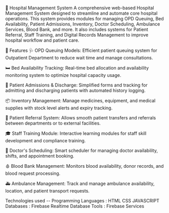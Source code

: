🏥 Hospital Management System
A comprehensive web-based Hospital Management System designed to streamline and automate core hospital operations. This system provides modules for managing OPD Queuing, Bed Availability, Patient Admissions, Inventory, Doctor Scheduling, Ambulance Services, Blood Bank, and more. It also includes systems for Patient Referral, Staff Training, and Digital Records Management to improve hospital workflow and patient care.

🚀 Features
🩺 OPD Queuing Models:
Efficient patient queuing system for Outpatient Department to reduce wait time and manage consultations.

🛏️ Bed Availability Tracking:
Real-time bed allocation and availability monitoring system to optimize hospital capacity usage.

📝 Patient Admissions & Discharge:
Simplified forms and tracking for admitting and discharging patients with automated history logging.

📦 Inventory Management:
Manage medicines, equipment, and medical supplies with stock level alerts and expiry tracking.

🔁 Patient Referral System:
Allows smooth patient transfers and referrals between departments or to external facilities.

🎓 Staff Training Module:
Interactive learning modules for staff skill development and compliance training.

🩻 Doctor's Scheduling:
Smart scheduler for managing doctor availability, shifts, and appointment booking.

🩸 Blood Bank Management:
Monitors blood availability, donor records, and blood request processing.

🚑 Ambulance Management:
Track and manage ambulance availability, location, and patient transport requests.

Technologies used --
Programming Languages :
HTML
CSS
JAVASCRIPT
Databases :
Firebase Realtime Database
Tools :
Firebase Services

